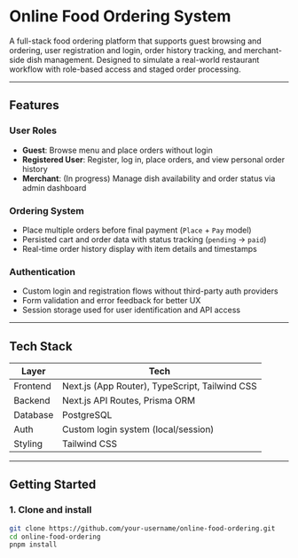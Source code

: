 # Online Food Ordering System

A full-stack food ordering platform that supports guest browsing and ordering, user registration and login, order history tracking, and merchant-side dish management. Designed to simulate a real-world restaurant workflow with role-based access and staged order processing.

---

## Features

### User Roles
- **Guest**: Browse menu and place orders without login
- **Registered User**: Register, log in, place orders, and view personal order history
- **Merchant**: (In progress) Manage dish availability and order status via admin dashboard

### Ordering System
- Place multiple orders before final payment (`Place` + `Pay` model)
- Persisted cart and order data with status tracking (`pending` → `paid`)
- Real-time order history display with item details and timestamps

### Authentication
- Custom login and registration flows without third-party auth providers
- Form validation and error feedback for better UX
- Session storage used for user identification and API access

---

## Tech Stack

| Layer     | Tech                                 |
|-----------|--------------------------------------|
| Frontend  | Next.js (App Router), TypeScript, Tailwind CSS |
| Backend   | Next.js API Routes, Prisma ORM       |
| Database  | PostgreSQL                           |
| Auth      | Custom login system (local/session)  |
| Styling   | Tailwind CSS                         |

---

## Getting Started

### 1. Clone and install

```bash
git clone https://github.com/your-username/online-food-ordering.git
cd online-food-ordering
pnpm install
